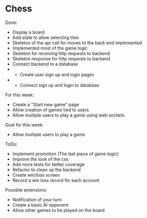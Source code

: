# Chess
Done:
- Display a board
- Add state to allow selecting tiles
- Skeleton of the api call for moves to the back end implemented
- Implemented most of the game logic
- Skeleton for receiving http requests to backend
- Skeleton response for http requests to backend
- Connect backend to a database
- - Create user sign up and login pages
- - Connect sign up and login to database

For this week:

- Create a "Start new game" page
- Allow creation of games tied to users
- Allow multiple users to play a game using web sockets

Goal for this week:
- Allow multiple users to play a game

ToDo:
- Implement promotion (The last piece of game logic)
- Improve the look of the css
- Add more tests for better coverage
- Refactor to clean up the backend
- Create win/loss screen
- Record a win loss record for each account

Possible extensions:
- Notification of your turn
- Create a basic AI opponent
- Allow other games to be played on the board
